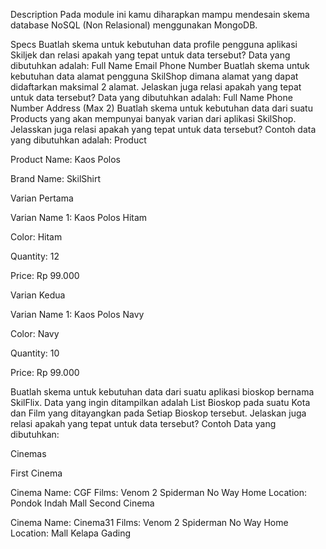 Description
Pada module ini kamu diharapkan mampu mendesain skema database NoSQL (Non Relasional) menggunakan MongoDB.

Specs
Buatlah skema untuk kebutuhan data profile pengguna aplikasi Skiljek dan relasi apakah yang tepat untuk data tersebut? Data yang dibutuhkan adalah:
Full Name
Email
Phone Number
Buatlah skema untuk kebutuhan data alamat pengguna SkilShop dimana alamat yang dapat didaftarkan maksimal 2 alamat. Jelaskan juga relasi apakah yang tepat untuk data tersebut? Data yang dibutuhkan adalah:
Full Name
Phone Number
Address (Max 2)
Buatlah skema untuk kebutuhan data dari suatu Products yang akan mempunyai banyak varian dari aplikasi SkilShop. Jelasskan juga relasi apakah yang tepat untuk data tersebut? Contoh data yang dibutuhkan adalah:
Product

Product Name: Kaos Polos

Brand Name: SkilShirt

Varian Pertama

Varian Name 1: Kaos Polos Hitam

Color: Hitam

Quantity: 12

Price: Rp 99.000

Varian Kedua

Varian Name 1: Kaos Polos Navy

Color: Navy

Quantity: 10

Price: Rp 99.000

Buatlah skema untuk kebutuhan data dari suatu aplikasi bioskop bernama SkilFlix. Data yang ingin ditampilkan adalah List Bioskop pada suatu Kota dan Film yang ditayangkan pada Setiap Bioskop tersebut. Jelaskan juga relasi apakah yang tepat untuk data tersebut?
Contoh Data yang dibutuhkan:

Cinemas

First Cinema

Cinema Name: CGF
Films:
Venom 2
Spiderman No Way Home
Location: Pondok Indah Mall
Second Cinema

Cinema Name: Cinema31
Films:
Venom 2
Spiderman No Way Home
Location: Mall Kelapa Gading